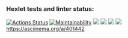 ### Hexlet tests and linter status:
[![Actions Status](https://github.com/efterpe/frontend-project-lvl1/workflows/hexlet-check/badge.svg)](https://github.com/efterpe/frontend-project-lvl1/actions)
[![Maintainability](https://api.codeclimate.com/v1/badges/dfc50c2d88cd46d069c1/maintainability)]("https://codeclimate.com/github/efterpe/frontend-project-lvl1)
<a href="https://asciinema.org/a/399444" target="_blank"><img src="https://asciinema.org/a/399444.svg" /></a>
<a href="https://asciinema.org/a/3eAE5VjTT1nDvY8VuAR8FKkHz" target="_blank"><img src="https://asciinema.org/a/3eAE5VjTT1nDvY8VuAR8FKkHz.svg" /></a>
<a href="https://asciinema.org/a/401433" target="_blank"><img src="https://asciinema.org/a/401433.svg" /></a>
<a href="https://asciinema.org/a/401440" target="_blank"><img src="https://asciinema.org/a/401440.svg" /></a>
https://asciinema.org/a/401442

 
